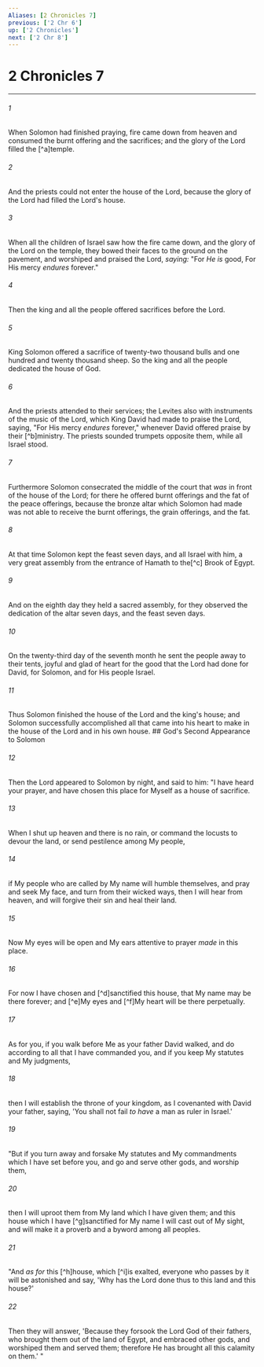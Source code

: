 ```yaml
---
Aliases: [2 Chronicles 7]
previous: ['2 Chr 6']
up: ['2 Chronicles']
next: ['2 Chr 8']
---
```

# 2 Chronicles 7

***


###### 1 
When Solomon had finished praying, fire came down from heaven and consumed the burnt offering and the sacrifices; and the glory of the Lord filled the [^a]temple. 

###### 2 
And the priests could not enter the house of the Lord, because the glory of the Lord had filled the Lord's house. 

###### 3 
When all the children of Israel saw how the fire came down, and the glory of the Lord on the temple, they bowed their faces to the ground on the pavement, and worshiped and praised the Lord, _saying:_ "For _He is_ good, For His mercy _endures_ forever." 

###### 4 
Then the king and all the people offered sacrifices before the Lord. 

###### 5 
King Solomon offered a sacrifice of twenty-two thousand bulls and one hundred and twenty thousand sheep. So the king and all the people dedicated the house of God. 

###### 6 
And the priests attended to their services; the Levites also with instruments of the music of the Lord, which King David had made to praise the Lord, saying, "For His mercy _endures_ forever," whenever David offered praise by their [^b]ministry. The priests sounded trumpets opposite them, while all Israel stood. 

###### 7 
Furthermore Solomon consecrated the middle of the court that _was_ in front of the house of the Lord; for there he offered burnt offerings and the fat of the peace offerings, because the bronze altar which Solomon had made was not able to receive the burnt offerings, the grain offerings, and the fat. 

###### 8 
At that time Solomon kept the feast seven days, and all Israel with him, a very great assembly from the entrance of Hamath to the[^c] Brook of Egypt. 

###### 9 
And on the eighth day they held a sacred assembly, for they observed the dedication of the altar seven days, and the feast seven days. 

###### 10 
On the twenty-third day of the seventh month he sent the people away to their tents, joyful and glad of heart for the good that the Lord had done for David, for Solomon, and for His people Israel. 

###### 11 
Thus Solomon finished the house of the Lord and the king's house; and Solomon successfully accomplished all that came into his heart to make in the house of the Lord and in his own house. ## God's Second Appearance to Solomon 

###### 12 
Then the Lord appeared to Solomon by night, and said to him: "I have heard your prayer, and have chosen this place for Myself as a house of sacrifice. 

###### 13 
When I shut up heaven and there is no rain, or command the locusts to devour the land, or send pestilence among My people, 

###### 14 
if My people who are called by My name will humble themselves, and pray and seek My face, and turn from their wicked ways, then I will hear from heaven, and will forgive their sin and heal their land. 

###### 15 
Now My eyes will be open and My ears attentive to prayer _made_ in this place. 

###### 16 
For now I have chosen and [^d]sanctified this house, that My name may be there forever; and [^e]My eyes and [^f]My heart will be there perpetually. 

###### 17 
As for you, if you walk before Me as your father David walked, and do according to all that I have commanded you, and if you keep My statutes and My judgments, 

###### 18 
then I will establish the throne of your kingdom, as I covenanted with David your father, saying, 'You shall not fail _to have_ a man as ruler in Israel.' 

###### 19 
"But if you turn away and forsake My statutes and My commandments which I have set before you, and go and serve other gods, and worship them, 

###### 20 
then I will uproot them from My land which I have given them; and this house which I have [^g]sanctified for My name I will cast out of My sight, and will make it a proverb and a byword among all peoples. 

###### 21 
"And _as for_ this [^h]house, which [^i]is exalted, everyone who passes by it will be astonished and say, 'Why has the Lord done thus to this land and this house?' 

###### 22 
Then they will answer, 'Because they forsook the Lord God of their fathers, who brought them out of the land of Egypt, and embraced other gods, and worshiped them and served them; therefore He has brought all this calamity on them.' "
